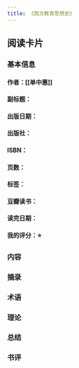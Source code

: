 ```yaml
---
title: 《西方教育思想史》
---
```


## 阅读卡片
### 基本信息
#### 作者：[[单中惠]]
#### 副标题：
#### 出版日期：
#### 出版社：
#### ISBN：
#### 页数：
#### 标签：
#### 豆瓣读书：
#### 读完日期：
#### 我的评分：⭐️
### 内容
### 摘录
### 术语
### 理论
### 总结
### 书评
